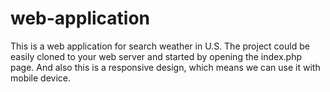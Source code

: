 # web-application
This is a web application for search weather in U.S.
The project could be easily cloned to your web server and started by opening the index.php page.
And also this is a responsive design, which means we can use it with mobile device.

